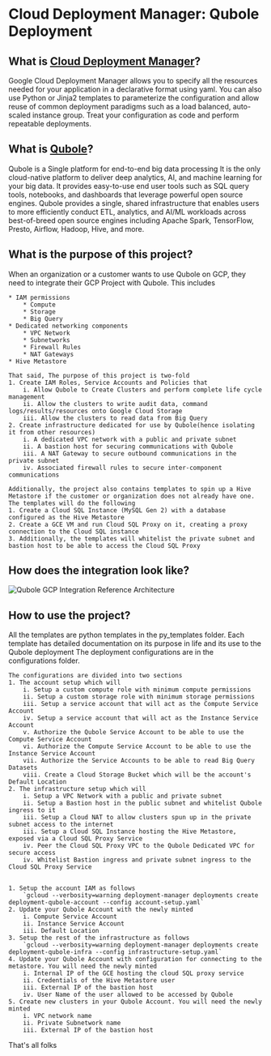 # Cloud Deployment Manager: Qubole Deployment 

<h2>What is <a href="https://cloud.google.com/deployment-manager/">Cloud Deployment Manager</a>?</h2>
<p>
    Google Cloud Deployment Manager allows you to specify all the resources needed for your application in a declarative format using yaml. 
    You can also use Python or Jinja2 templates to parameterize the configuration and allow reuse of common deployment paradigms such as a load balanced, auto-scaled instance group. 
    Treat your configuration as code and perform repeatable deployments.
</p>

<h2>What is <a href="https://www.qubole.com/">Qubole</a>?</h2>
<p>
    Qubole is a Single platform for end-to-end big data processing
    It is the only cloud-native platform to deliver deep analytics, AI, and machine learning for your big data. 
    It provides easy-to-use end user tools such as SQL query tools, notebooks, and dashboards that leverage powerful open source engines. 
    Qubole provides a single, shared infrastructure that enables users to more efficiently conduct ETL, analytics, and AI/ML workloads 
    across best-of-breed open source engines including Apache Spark, TensorFlow, Presto, Airflow, Hadoop, Hive, and more.
</p>

<h2>What is the purpose of this project?</h2>
<p>
    When an organization or a customer wants to use Qubole on GCP, they need to integrate their GCP Project with Qubole. This includes
    
    * IAM permissions
        * Compute
        * Storage
        * Big Query
    * Dedicated networking components
        * VPC Network
        * Subnetworks
        * Firewall Rules
        * NAT Gateways
    * Hive Metastore
    
    That said, The purpose of this project is two-fold
    1. Create IAM Roles, Service Accounts and Policies that 
        i. Allow Qubole to Create Clusters and perform complete life cycle management
        ii. Allow the clusters to write audit data, command logs/results/resources onto Google Cloud Storage
        iii. Allow the clusters to read data from Big Query
    2. Create infrastructure dedicated for use by Qubole(hence isolating it from other resources)
        i. A dedicated VPC network with a public and private subnet
        ii. A bastion host for securing communications with Qubole
        iii. A NAT Gateway to secure outbound communications in the private subnet
        iv. Associated firewall rules to secure inter-component communications
        
    Additionally, the project also contains templates to spin up a Hive Metastore if the customer or organization does not already have one.
    The templates will do the following
    1. Create a Cloud SQL Instance (MySQL Gen 2) with a database configured as the Hive Metastore
    2. Create a GCE VM and run Cloud SQL Proxy on it, creating a proxy connection to the Cloud SQL instance
    3. Additionally, the templates will whitelist the private subnet and bastion host to be able to access the Cloud SQL Proxy
</p>       

<h2>How does the integration look like?</h2>
<p>
    <img src="./readme_files/qubole_gcp_integration" title="Qubole GCP Integration Reference Architecture">
</p>

<h2>How to use the project?</h2>
<p>
    All the templates are python templates in the py_templates folder. Each template has detailed documentation on its purpose in life and its use to the Qubole deployment
    The deployment configurations are in the configurations folder.
</p>

    The configurations are divided into two sections
    1. The account setup which will
        i. Setup a custom compute role with minimum compute permissions
        ii. Setup a custom storage role with minimum storage permissions
        iii. Setup a service account that will act as the Compute Service Account
        iv. Setup a service account that will act as the Instance Service Account
        v. Authorize the Qubole Service Account to be able to use the Compute Service Account
        vi. Authorize the Compute Service Account to be able to use the Instance Service Account
        vii. Authorize the Service Accounts to be able to read Big Query Datasets
        viii. Create a Cloud Storage Bucket which will be the account's Default Location
    2. The infrastructure setup which will
        i. Setup a VPC Network with a public and private subnet
        ii. Setup a Bastion host in the public subnet and whitelist Qubole ingress to it
        iii. Setup a Cloud NAT to allow clusters spun up in the private subnet access to the internet
        iii. Setup a Cloud SQL Instance hosting the Hive Metastore, exposed via a Cloud SQL Proxy Service
        iv. Peer the Cloud SQL Proxy VPC to the Qubole Dedicated VPC for secure access
        iv. Whitelist Bastion ingress and private subnet ingress to the Cloud SQL Proxy Service


    1. Setup the account IAM as follows
        `gcloud --verbosity=warning deployment-manager deployments create deployment-qubole-account --config account-setup.yaml`
    2. Update your Qubole Account with the newly minted
        i. Compute Service Account
        ii. Instance Service Account
        iii. Default Location
    3. Setup the rest of the infrastructure as follows
        `gcloud --verbosity=warning deployment-manager deployments create deployment-qubole-infra --config infrastructure-setup.yaml`
    4. Update your Qubole Account with configuration for connecting to the metastore. You will need the newly minted
        i. Internal IP of the GCE hosting the cloud SQL proxy service
        ii. Credentials of the Hive Metastore user
        iii. External IP of the bastion host
        iv. User Name of the user allowed to be accessed by Qubole
    5. Create new clusters in your Qubole Account. You will need the newly minted
        i. VPC network name
        ii. Private Subnetwork name
        iii. External IP of the bastion host


<p>That's all folks</p>
